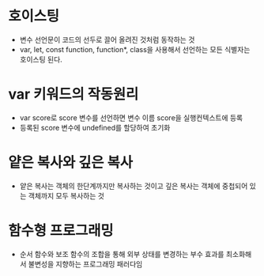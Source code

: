 # 호이스팅

- 변수 선언문이 코드의 선두로 끌어 올려진 것처럼 동작하는 것
- var, let, const function, function\*, class을 사용해서 선언하는 모든 식별자는 호이스팅 된다.

# var 키워드의 작동원리

- var score로 score 변수를 선언하면 변수 이름 score을 실행컨텍스트에 등록
- 등록된 score 변수에 undefined를 할당하여 초기화

# 얕은 복사와 깊은 복사

- 얕은 복사는 객체의 한단계까지만 복사하는 것이고 깊은 복사는 객체에 중첩되어 있는 객체까지 모두 복사하는 것

# 함수형 프로그래밍

- 순서 함수와 보조 함수의 조합을 통해 외부 상태를 변경하는 부수 효과를 최소화해서 불변성을 지향하는 프로그래밍 패러다임
